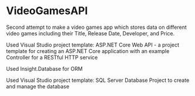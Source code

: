 # VideoGamesAPI

Second attempt to make a video games app which stores data on different video games including their Title, Release Date, Developer, and Price.



Used Visual Studio project template: ASP.NET Core Web API - a project template for creating an ASP.NET Core application with an example Controller for a RESTful HTTP service



Used Insight.Database for ORM

Used Visual Studio project template: SQL Server Database Project to create and manage the database